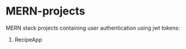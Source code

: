 # MERN-projects

MERN stack projects containing user authentication using jwt tokens:

1) RecipeApp
